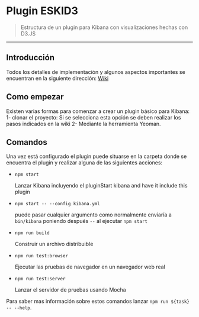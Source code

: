 # Plugin ESKID3

> Estructura de un plugin para Kibana con visualizaciones hechas con D3.JS

---

## Introducción

Todos los detalles de implementación y algunos aspectos importantes se encuentran en la siguiente dirección: [Wiki](https://github.com/tomas-teston/plugin-eskid3/wiki)

## Como empezar

Existen varias formas para comenzar a crear un plugin básico para Kibana:
1- clonar el proyecto: Si se selecciona esta opción se deben realizar los pasos indicados en la wiki
2- Mediante la herramienta Yeoman.

## Comandos

Una vez está configurado el plugin puede situarse en la carpeta donde se encuentra el plugin y realizar alguna de las siguientes acciones:

  - `npm start`

    Lanzar Kibana incluyendo el pluginStart kibana and have it include this plugin

  - `npm start -- --config kibana.yml`
  
    puede pasar cualquier argumento como normalmente enviaría a `bin/kibana` poniendo después `--` al ejecutar `npm start`

  - `npm run build`

    Construir un archivo distribuible

  - `npm run test:browser`

    Ejecutar las pruebas de navegador en un navegador web real

  - `npm run test:server`

    Lanzar el servidor de pruebas usando Mocha

Para saber mas información sobre estos comandos lanzar `npm run ${task} -- --help`.
